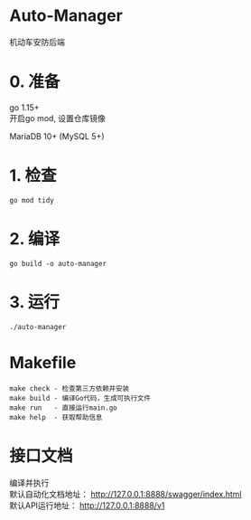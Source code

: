 # Auto-Manager
机动车安防后端

# 0. 准备
go 1.15+\
开启go mod, 设置仓库镜像 

MariaDB 10+ (MySQL 5+)

# 1. 检查
    go mod tidy

# 2. 编译
    go build -o auto-manager

# 3. 运行
    ./auto-manager

# Makefile
    make check - 检查第三方依赖并安装
    make build - 编译Go代码，生成可执行文件
    make run   - 直接运行main.go
    make help  - 获取帮助信息

# 接口文档
  编译并执行   
  默认自动化文档地址： http://127.0.0.1:8888/swagger/index.html   
  默认API运行地址： http://127.0.0.1:8888/v1
  